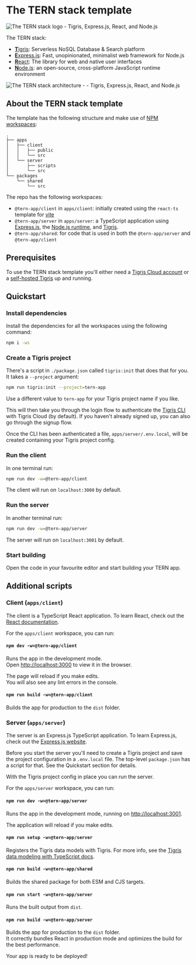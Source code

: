 # The TERN stack template

![The TERN stack logo - Tigris, Express.js, React, and Node.js](./tern-logo-transparent-bg.png)

The TERN stack:

- [**T**igris](https://www.tigrisdata.com?utm_source=github&utm_medium=github&utm_campaign=tern-stack-template):
  Serverless NoSQL Database & Search platform
- [**E**xpress.js](https://expressjs.com/): Fast, unopinionated, minimalist web
  framework for Node.js
- [**R**eact](https://react.dev/): The library for web and native user
  interfaces
- [**N**ode.js](https://nodejs.org): an open-source, cross-platform JavaScript
  runtime environment

![The TERN stack architecture -  - Tigris, Express.js, React, and Node.js](./tern-stack.png)

## About the TERN stack template

The template has the following structure and make use of
[NPM workspaces](https://docs.npmjs.com/cli/v7/using-npm/workspaces):

```
.
├── apps
│   ├── client
│   │   ├── public
│   │   └── src
│   └── server
│       ├── scripts
│       └── src
└── packages
    └── shared
        └── src
```

The repo has the following workspaces:

- `@tern-app/client` in `apps/client`: initially created using the `react-ts`
  template for
  [vite](https://vitejs.dev/guide/#scaffolding-your-first-vite-project)
- `@tern-app/server` in `apps/server`: a TypeScript application using
  [Express.js](https://expressjs.com/), the
  [Node.js runtime](https://nodejs.org), and
  [Tigris](https://www.tigrisdata.com?utm_source=github&utm_medium=github&utm_campaign=tern-stack-template).
- `@tern-app/shared`: for code that is used in both the `@tern-app/server` and
  `@tern-app/client`

## Prerequisites

To use the TERN stack template you'll either need a
[Tigris Cloud account](https://console.preview.tigrisdata.cloud/signup?utm_source=github&utm_medium=github&utm_campaign=tern-stack-template)
or a
[self-hosted Tigris](https://www.tigrisdata.com/docs/concepts/platform/self-host/?utm_source=github&utm_medium=github&utm_campaign=tern-stack-template)
up and running.

## Quickstart

### Install dependencies

Install the dependencies for all the workspaces using the following command:

```sh
npm i -ws
```

### Create a Tigris project

There's a script in `./package.json` called `tigris:init` that does that for
you. It takes a `--project` argument:

```sh
npm run tigris:init --project=tern-app
```

Use a different value to `tern-app` for your Tigris project name if you like.

This will then take you through the login flow to authenticate the
[Tigris CLI](https://github.com/tigrisdata/tigris-cli) with Tigris Cloud (by
default). If you haven't already signed up, you can also go through the signup
flow.

Once the CLI has been authenticated a file, `apps/server/.env.local`, will be
created containing your Tigris project config.

### Run the client

In one terminal run:

```sh
npm run dev -w=@tern-app/client
```

The client will run on `localhost:3000` by default.

### Run the server

In another terminal run:

```sh
npm run dev -w=@tern-app/server
```

The server will run on `localhost:3001` by default.

### Start building

Open the code in your favourite editor and start building your TERN app.

## Additional scripts

### Client (`apps/client`)

The client is a TypeScript React application. To learn React, check out the
[React documentation](https://reactjs.org/).

For the `apps/client` workspace, you can run:

#### `npm dev -w=@tern-app/client`

Runs the app in the development mode.\
Open [http://localhost:3000](http://localhost:3000) to view it in the browser.

The page will reload if you make edits.\
You will also see any lint errors in the console.

#### `npm run build -w=@tern-app/client`

Builds the app for production to the `dist` folder.

### Server (`apps/server`)

The server is an Express.js TypeScript application. To learn Express.js, check
out the [Express.js website](https://expressjs.com/).

Before you start the server you'll need to create a Tigris project and save the
project configuration in a `.env.local` file. The top-level `package.json` has a
script for that. See the Quickstart section for details.

With the Tigris project config in place you can run the server.

For the `apps/server` workspace, you can run:

#### `npm run dev -w=@tern-app/server`

Runs the app in the development mode, running on
[http://localhost:3001](http://localhost:3001).

The application will reload if you make edits.

#### `npm run setup -w=@tern-app/server`

Registers the Tigris data models with Tigris. For more info, see the
[Tigris data modeling with TypeScript docs](https://www.tigrisdata.com/docs/sdkstools/typescript/database/datamodel/?utm_source=github&utm_medium=github&utm_campaign=tern-stack-template).


#### `npm run build -w=@tern-app/shared`  
Builds the shared package for both ESM and CJS targets.

#### `npm run start -w=@tern-app/server`

Runs the built output from `dist`.

#### `npm run build -w=@tern-app/server`

Builds the app for production to the `dist` folder.\
It correctly bundles React in production mode and optimizes the build for the best
performance.

Your app is ready to be deployed!
